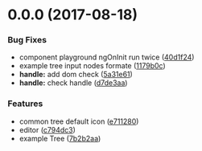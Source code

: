 <a name="0.0.0"></a>
# 0.0.0 (2017-08-18)


### Bug Fixes

* component playground ngOnInit run twice ([40d1f24](http://git.azure.gagogroup.cn/engine/engine-app/commits/40d1f24))
* example tree input nodes formate ([1179b0c](http://git.azure.gagogroup.cn/engine/engine-app/commits/1179b0c))
* **handle:** add dom check ([5a31e61](http://git.azure.gagogroup.cn/engine/engine-app/commits/5a31e61))
* **handle:** check handle ([d7de3aa](http://git.azure.gagogroup.cn/engine/engine-app/commits/d7de3aa))


### Features

* common tree default icon ([e711280](http://git.azure.gagogroup.cn/engine/engine-app/commits/e711280))
* editor ([c794dc3](http://git.azure.gagogroup.cn/engine/engine-app/commits/c794dc3))
* example Tree ([7b2b2aa](http://git.azure.gagogroup.cn/engine/engine-app/commits/7b2b2aa))



